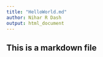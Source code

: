 ```yaml
---
title: "HelloWorld.md"
author: Nihar R Dash
output: html_document
---
```


## This is a markdown file


